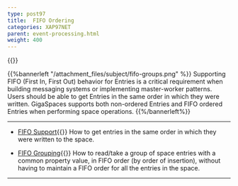 ```yaml
---
type: post97
title:  FIFO Ordering
categories: XAP97NET
parent: event-processing.html
weight: 400
---
```


{{<wbr>}}

{{%bannerleft "/attachment_files/subject/fifo-groups.png" %}}
Supporting FIFO (First In, First Out) behavior for Entries is a critical requirement when building messaging systems or implementing master-worker patterns. Users should be able to get Entries in the same order in which they were written. GigaSpaces supports both non-ordered Entries and FIFO ordered Entries when performing space operations.
{{%/bannerleft%}}


<hr/>

- [FIFO Support](./fifo-support.html){{<wbr>}}
How to get entries in the same order in which they were written to the space.

- [FIFO Grouping](./fifo-grouping.html){{<wbr>}}
How to read/take a group of space entries with a common property value, in FIFO order (by order of insertion), without having to maintain a FIFO order for all the entries in the space.
<hr/>

